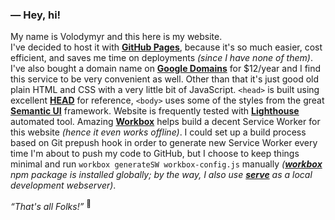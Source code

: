 ### — Hey, hi!
My name is Volodymyr and this here is my website.  
I've decided to host it with [**GitHub Pages**](https://pages.github.com/), because it's so much easier, cost efficient, and saves me time on deployments _(since I have none of them)_. I've also bought a domain name on [**Google Domains**](https://domains.google/) for $12/year and I find this service to be very convenient as well. Other than that it's just good old plain HTML and CSS with a very little bit of JavaScript. `<head>` is built using excellent [**HEAD**](https://github.com/joshbuchea/HEAD) for reference, `<body>` uses some of the styles from the great [**Semantic UI**](https://github.com/Semantic-Org/Semantic-UI) framework. Website is frequently tested with [**Lighthouse**](https://developers.google.com/web/tools/lighthouse/) automated tool. Amazing [**Workbox**](https://developers.google.com/web/tools/workbox/) helps build a decent Service Worker for this website _(hence it even works offline)_. I could set up a build process based on Git prepush hook in order to generate new Service Worker every time I'm about to push my code to GitHub, but I choose to keep things minimal and run `workbox generateSW workbox-config.js` manually _([**workbox**](https://github.com/GoogleChrome/workbox) npm package is installed globally; by the way, I also use [**serve**](https://github.com/zeit/serve) as a local development webserver)_. 

_“That's all Folks!”_ <sup>🐷</sup>
